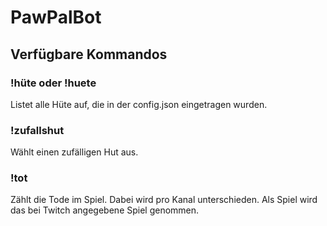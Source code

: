 # PawPalBot

## Verfügbare Kommandos

### !hüte oder !huete
Listet alle Hüte auf, die in der config.json eingetragen wurden.

### !zufallshut
Wählt einen zufälligen Hut aus.

### !tot

Zählt die Tode im Spiel. Dabei wird pro Kanal unterschieden. Als Spiel wird das bei Twitch angegebene Spiel genommen.
